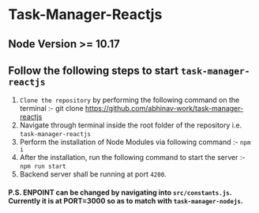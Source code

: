 # Task-Manager-Reactjs

## Node Version >= 10.17

## Follow the following steps to start `task-manager-reactjs`
  1. `Clone the repository` by performing the following command on the terminal :- git clone https://github.com/abhinav-work/task-manager-reactjs
  2. Navigate through terminal inside the root folder of the repository i.e. `task-manager-reactjs`
  3. Perform the installation of Node Modules via following command :- `npm i`
  4. After the installation, run the following command to start the server :- `npm run start` <br>
  5. Backend server shall be running at port `4200`.
  
  
  #### P.S. ENPOINT can be changed by navigating into `src/constants.js`. Currently it is at PORT=3000 so as to match with `task-manager-nodejs`.
